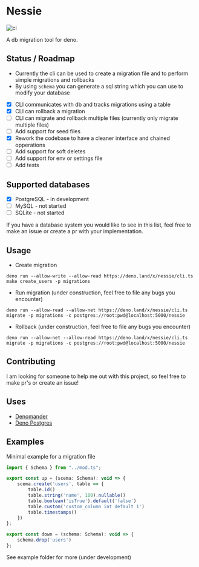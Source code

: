 # Nessie

![ci](https://github.com/halvardssm/deno-nessie/workflows/ci/badge.svg)

A db migration tool for deno.

## Status / Roadmap

* Currently the cli can be used to create a migration file and to perform simple migrations and rollbacks
* By using `Schema` you can generate a sql string which you can use to modify your database

* [x] CLI communicates with db and tracks migrations using a table
* [x] CLI can rollback a migration
* [ ] CLI can migrate and rollback multiple files (currently only migrate multiple files)
* [ ] Add support for seed files
* [x] Rework the codebase to have a cleaner interface and chained opperations
* [ ] Add support for soft deletes
* [ ] Add support for env or settings file
* [ ] Add tests

## Supported databases

* [x] PostgreSQL - in development
* [ ] MySQL - not started
* [ ] SQLite - not started

If you have a database system you would like to see in this list, feel free to make an issue or create a pr with your implementation.

## Usage

* Create migration

```deno run --allow-write --allow-read https://deno.land/x/nessie/cli.ts make create_users -p migrations```

* Run migration (under construction, feel free to file any bugs you encounter)

```deno run --allow-read --allow-net https://deno.land/x/nessie/cli.ts migrate -p migrations -c postgres://root:pwd@localhost:5000/nessie```

* Rollback (under construction, feel free to file any bugs you encounter)

```deno run --allow-net --allow-read https://deno.land/x/nessie/cli.ts migrate -p migrations -c postgres://root:pwd@localhost:5000/nessie```

## Contributing

I am looking for someone to help me out with this project, so feel free to make pr's or create an issue!

## Uses

* [Denomander](https://deno.land/x/denomander/mod.ts)
* [Deno Postgres](https://deno.land/x/postgres/mod.ts)

## Examples

Minimal example for a migration file

```js
import { Schema } from "../mod.ts";

export const up = (scema: Schema): void => {
	scema.create('users', table => {
		table.id()
		table.string('name', 100).nullable()
		table.boolean('isTrue').default('false')
		table.custom('custom_column int default 1')
		table.timestamps()
	})
};

export const down = (schema: Schema): void => {
	schema.drop('users')
};
```

See example folder for more (under development)
